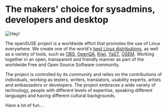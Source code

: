 # The makers' choice for sysadmins, developers and desktop

![Hey!](https://www.opensuse.org/build/images/opensuse-conference.jpg)

The openSUSE project is a worldwide effort that promotes the use of Linux everywhere. We create one of the world's [best Linux distributions](https://get.opensuse.org/), as well as a variety of tools, such as [OBS](https://openbuildservice.org/), [OpenQA](http://open.qa/), [Kiwi](http://opensuse.github.io/kiwi/), [YaST](https://yast.opensuse.org/), [OSEM](https://osem.io/). Working together in an open, transparent and friendly manner as part of the worldwide Free and Open Source Software community.

The project is controlled by its community and relies on the contributions of individuals, working as testers, writers, translators, usability experts, artists and ambassadors or developers. The project embraces a wide variety of technology, people with different levels of expertise, speaking different languages and having different cultural backgrounds.

Have a lot of fun...
